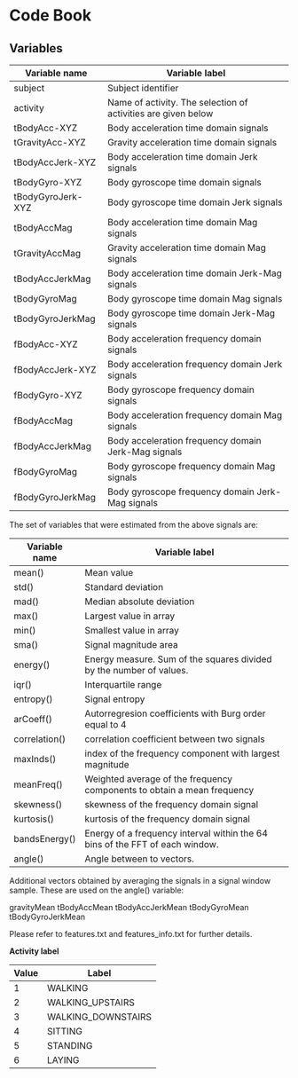 # Code Book

## Variables
| Variable name |  Variable label   |
| ------------- | -----------       |
| subject  | Subject identifier | 
| activity | Name of activity. The selection of activities are given below  |    
| tBodyAcc-XYZ      | Body acceleration time domain signals     |
| tGravityAcc-XYZ   | Gravity acceleration time domain signals  |
| tBodyAccJerk-XYZ  | Body acceleration time domain Jerk signals |
| tBodyGyro-XYZ     | Body gyroscope time domain signals        |
| tBodyGyroJerk-XYZ | Body gyroscope time domain Jerk signals   |
| tBodyAccMag       | Body acceleration time domain Mag signals |
| tGravityAccMag    | Gravity acceleration time domain Mag signals  |
| tBodyAccJerkMag   | Body acceleration time domain Jerk-Mag signals |
| tBodyGyroMag      | Body gyroscope time domain Mag signals |
| tBodyGyroJerkMag  | Body gyroscope time domain Jerk-Mag signals |
| fBodyAcc-XYZ      | Body acceleration frequency domain signals    |
| fBodyAccJerk-XYZ  | Body acceleration frequency domain Jerk signals   |
| fBodyGyro-XYZ     | Body gyroscope frequency domain signals   |
| fBodyAccMag       | Body acceleration frequency domain Mag signals |
| fBodyAccJerkMag   | Body acceleration frequency domain Jerk-Mag signals |
| fBodyGyroMag      | Body gyroscope frequency domain Mag signals   |
| fBodyGyroJerkMag  | Body gyroscope frequency domain Jerk-Mag signals |

The set of variables that were estimated from the above signals are: 

| Variable name |  Variable label   |
| ------------- | -----------       |
| mean()        | Mean value                |
| std()         | Standard deviation        |
| mad()         | Median absolute deviation |
| max()         | Largest value in array    |
| min()         | Smallest value in array   |
| sma()         | Signal magnitude area     |
| energy()      | Energy measure. Sum of the squares divided by the number of values. |
| iqr()         | Interquartile range       |
| entropy()     | Signal entropy            |
| arCoeff()     | Autorregresion coefficients with Burg order equal to 4    |
| correlation() | correlation coefficient between two signals               |
| maxInds()     | index of the frequency component with largest magnitude   |
| meanFreq()    | Weighted average of the frequency components to obtain a mean frequency |
| skewness()    | skewness of the frequency domain signal   |
| kurtosis()    | kurtosis of the frequency domain signal   |
| bandsEnergy() | Energy of a frequency interval within the 64 bins of the FFT of each window.
| angle()       | Angle between to vectors.                 |

Additional vectors obtained by averaging the signals in a signal window sample. These are used on the angle() variable:

gravityMean
tBodyAccMean
tBodyAccJerkMean
tBodyGyroMean
tBodyGyroJerkMean

Please refer to features.txt and features_info.txt for further details.

**Activity label**

| Value | Label |
| ----- | ----- |
| 1 | WALKING           |
| 2 | WALKING_UPSTAIRS  |
| 3 | WALKING_DOWNSTAIRS |
| 4 | SITTING           |
| 5 | STANDING          |
| 6 | LAYING            |

